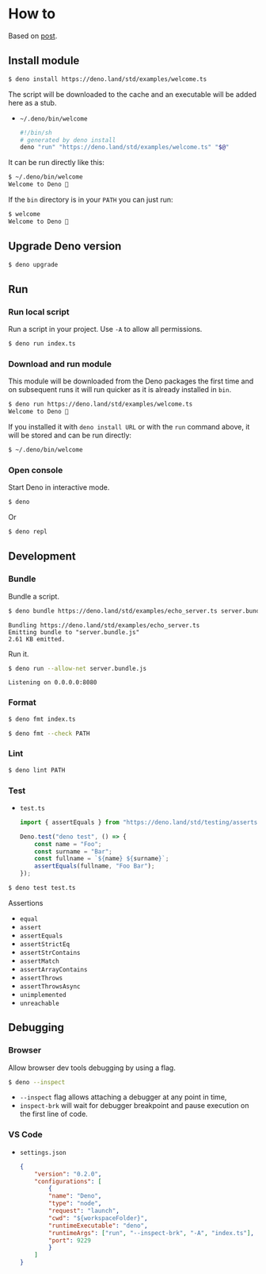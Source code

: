 # How to

Based on [post](https://medium.com/deno-tutorial/deno-testing-bundling-formatting-and-debugging-9c8aad798fc2).


## Install module

```sh
$ deno install https://deno.land/std/examples/welcome.ts
```

The script will be downloaded to the cache and an executable will be added here as a stub.

- `~/.deno/bin/welcome`
    ```sh
    #!/bin/sh
    # generated by deno install
    deno "run" "https://deno.land/std/examples/welcome.ts" "$@"
    ```

It can be run directly like this:

```sh
$ ~/.deno/bin/welcome
Welcome to Deno 🦕
```

If the `bin` directory is in your `PATH` you can just run:

```sh
$ welcome
Welcome to Deno 🦕
```

## Upgrade Deno version

```sh
$ deno upgrade
```

## Run

### Run local script

Run a script in your project. Use `-A` to allow all permissions.

```sh
$ deno run index.ts
```

### Download and run module

This module will be downloaded from the Deno packages the first time and on subsequent runs it will run quicker as it is already installed in `bin`.

```sh
$ deno run https://deno.land/std/examples/welcome.ts
Welcome to Deno 🦕
```

If you installed it with `deno install URL` or with the `run` command above, it will be stored and can be run directly:

```sh
$ ~/.deno/bin/welcome
```

### Open console

Start Deno in interactive mode.

```sh
$ deno
```

Or

```sh
$ deno repl
```


## Development

### Bundle

Bundle a script.

```sh
$ deno bundle https://deno.land/std/examples/echo_server.ts server.bundle.js
```
```
Bundling https://deno.land/std/examples/echo_server.ts
Emitting bundle to "server.bundle.js"
2.61 KB emitted.
```

Run it.

```sh
$ deno run --allow-net server.bundle.js
```
```
Listening on 0.0.0.0:8080
```

### Format

```sh
$ deno fmt index.ts
```

```sh
$ deno fmt --check PATH
```

### Lint

```sh
$ deno lint PATH
```

### Test

- `test.ts`
    ```javascript
    import { assertEquals } from "https://deno.land/std/testing/asserts.ts";

    Deno.test("deno test", () => {
        const name = "Foo";
        const surname = "Bar";
        const fullname = `${name} ${surname}`;
        assertEquals(fullname, "Foo Bar");
    });
    ```

```sh
$ deno test test.ts
```

Assertions

- `equal`
- `assert`
- `assertEquals`
- `assertStrictEq`
- `assertStrContains`
- `assertMatch`
- `assertArrayContains`
- `assertThrows`
- `assertThrowsAsync`
- `unimplemented`
- `unreachable`


## Debugging

### Browser

Allow browser dev tools debugging by using a flag.

```sh
$ deno --inspect
```

- `--inspect` flag allows attaching a debugger at any point in time,
- `inspect-brk` will wait for debugger breakpoint and pause execution on the first line of code.

### VS Code

- `settings.json`
    ```json
    {
        "version": "0.2.0",
        "configurations": [
            {
            "name": "Deno",
            "type": "node",
            "request": "launch",
            "cwd": "${workspaceFolder}",
            "runtimeExecutable": "deno",
            "runtimeArgs": ["run", "--inspect-brk", "-A", "index.ts"],
            "port": 9229
            }
        ]
    }
    ```

